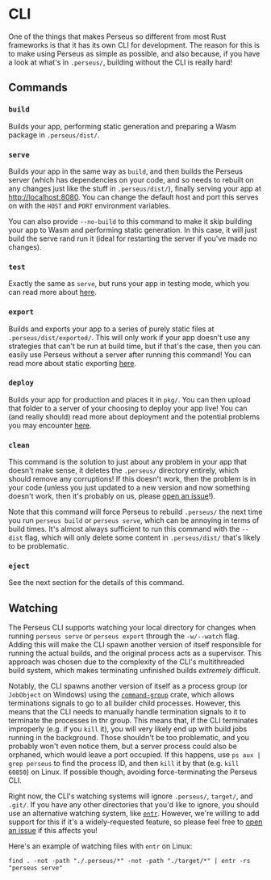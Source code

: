 # CLI

One of the things that makes Perseus so different from most Rust frameworks is that it has its own CLI for development. The reason for this is to make using Perseus as simple as possible, and also because, if you have a look at what's in `.perseus/`, building without the CLI is really hard!

## Commands

### `build`

Builds your app, performing static generation and preparing a Wasm package in `.perseus/dist/`.

### `serve`

Builds your app in the same way as `build`, and then builds the Perseus server (which has dependencies on your code, and so needs to rebuilt on any changes just like the stuff in `.perseus/dist/`), finally serving your app at <http://localhost:8080>. You can change the default host and port this serves on with the `HOST` and `PORT` environment variables.

You can also provide `--no-build` to this command to make it skip building your app to Wasm and performing static generation. In this case, it will just build the serve rand run it (ideal for restarting the server if you've made no changes).

### `test`

Exactly the same as `serve`, but runs your app in testing mode, which you can read more about [here](:testing/intro).

### `export`

Builds and exports your app to a series of purely static files at `.perseus/dist/exported/`. This will only work if your app doesn't use any strategies that can't be run at build time, but if that's the case, then you can easily use Perseus without a server after running this command! You can read more about static exporting [here](:exporting).

### `deploy`

Builds your app for production and places it in `pkg/`. You can then upload that folder to a server of your choosing to deploy your app live! You can (and really should) read more about deployment and the potential problems you may encounter [here](:deploying/intro).

### `clean`

This command is the solution to just about any problem in your app that doesn't make sense, it deletes the `.perseus/` directory entirely, which should remove any corruptions! If this doesn't work, then the problem is in your code (unless you just updated to a new version and now something doesn't work, then it's probably on us, please [open an issue](https://github.com/arctic-hen7/perseus)!).

Note that this command will force Perseus to rebuild `.perseus/` the next time you run `perseus build` or `perseus serve`, which can be annoying in terms of build times. It's almost always sufficient to run this command with the `--dist` flag, which will only delete some content in `.perseus/dist/` that's likely to be problematic.

### `eject`

See the next section for the details of this command.

## Watching

The Perseus CLI supports watching your local directory for changes when running `perseus serve` or `perseus export` through the `-w/--watch` flag. Adding this will make the CLI spawn another version of itself responsible for running the actual builds, and the original process acts as a supervisor. This approach was chosen due to the complexity of the CLI's multithreaded build system, which makes terminating unfinished builds *extremely* difficult.

Notably, the CLI spawns another version of itself as a process group (or `JobObject` on Windows) using the [`command-group`](https://github.com/watchexec/command-group) crate, which allows terminations signals to go to all builder child processes. However, this means that the CLI needs to manually handle termination signals to it to terminate the processes in thr group. This means that, if the CLI terminates improperly (e.g. if you `kill` it), you will very likely end up with build jobs running in the background. Those shouldn't be too problematic, and you probably won't even notice them, but a server process could also be orphaned, which would leave a port occupied. If this happens, use `ps aux | grep perseus` to find the process ID, and then `kill` it by that (e.g. `kill 60850`) on Linux. If possible though, avoiding force-terminating the Perseus CLI.

Right now, the CLI's watching systems will ignore `.perseus/`, `target/`, and `.git/`. If you have any other directories that you'd like to ignore, you should use an alternative watching system, like [`entr`](https://github.com/eradman/entr). However, we're willing to add support for this if it's a widely-requested feature, so please feel free to [open an issue](https://github.com/arctic-hen7/perseus/issues/new/choose) if this affects you!

Here's an example of watching files with `entr` on Linux:

```
find . -not -path "./.perseus/*" -not -path "./target/*" | entr -rs "perseus serve"
```
